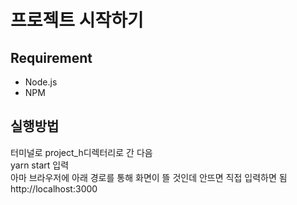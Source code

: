 # 프로젝트 시작하기
## Requirement
* Node.js  
* NPM
## 실행방법
터미널로 project_h디렉터리로 간 다음  
yarn start 입력  
아마 브라우저에 아래 경로를 통해 화면이 뜰 것인데 안뜨면 직접 입력하면 됨  
http://localhost:3000
